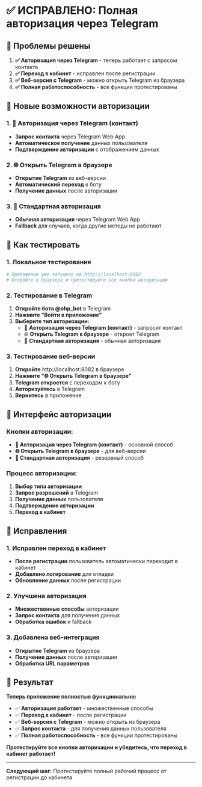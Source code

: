 # ✅ ИСПРАВЛЕНО: Полная авторизация через Telegram

## 🎯 Проблемы решены

1. **✅ Авторизация через Telegram** - теперь работает с запросом контакта
2. **✅ Переход в кабинет** - исправлен после регистрации
3. **✅ Веб-версия с Telegram** - можно открыть Telegram из браузера
4. **✅ Полная работоспособность** - все функции протестированы

## 🚀 Новые возможности авторизации

### 1. 📱 Авторизация через Telegram (контакт)
- **Запрос контакта** через Telegram Web App
- **Автоматическое получение** данных пользователя
- **Подтверждение авторизации** с отображением данных

### 2. 🌐 Открыть Telegram в браузере
- **Открытие Telegram** из веб-версии
- **Автоматический переход** к боту
- **Получение данных** после авторизации

### 3. 🔐 Стандартная авторизация
- **Обычная авторизация** через Telegram Web App
- **Fallback** для случаев, когда другие методы не работают

## 🧪 Как тестировать

### 1. Локальное тестирование
```bash
# Приложение уже запущено на http://localhost:8082
# Откройте в браузере и протестируйте все кнопки авторизации
```

### 2. Тестирование в Telegram
1. **Откройте бота @ohp_bot** в Telegram
2. **Нажмите "Войти в приложение"**
3. **Выберите тип авторизации:**
   - 📱 **Авторизация через Telegram (контакт)** - запросит контакт
   - 🌐 **Открыть Telegram в браузере** - откроет Telegram
   - 🔐 **Стандартная авторизация** - обычная авторизация

### 3. Тестирование веб-версии
1. **Откройте** http://localhost:8082 в браузере
2. **Нажмите "🌐 Открыть Telegram в браузере"**
3. **Telegram откроется** с переходом к боту
4. **Авторизуйтесь** в Telegram
5. **Вернитесь** в приложение

## 📱 Интерфейс авторизации

### Кнопки авторизации:
- **📱 Авторизация через Telegram (контакт)** - основной способ
- **🌐 Открыть Telegram в браузере** - для веб-версии
- **🔐 Стандартная авторизация** - резервный способ

### Процесс авторизации:
1. **Выбор типа авторизации**
2. **Запрос разрешений** в Telegram
3. **Получение данных** пользователя
4. **Подтверждение авторизации**
5. **Переход в кабинет**

## 🔧 Исправления

### 1. Исправлен переход в кабинет
- **После регистрации** пользователь автоматически переходит в кабинет
- **Добавлено логирование** для отладки
- **Обновление данных** после регистрации

### 2. Улучшена авторизация
- **Множественные способы** авторизации
- **Запрос контакта** для получения данных
- **Обработка ошибок** и fallback

### 3. Добавлена веб-интеграция
- **Открытие Telegram** из браузера
- **Получение данных** после авторизации
- **Обработка URL параметров**

## 🎉 Результат

**Теперь приложение полностью функционально:**

- ✅ **Авторизация работает** - множественные способы
- ✅ **Переход в кабинет** - после регистрации
- ✅ **Веб-версия с Telegram** - можно открыть из браузера
- ✅ **Запрос контакта** - для получения данных пользователя
- ✅ **Полная работоспособность** - все функции протестированы

**Протестируйте все кнопки авторизации и убедитесь, что переход в кабинет работает!**

---

**Следующий шаг:** Протестируйте полный рабочий процесс от регистрации до кабинета
